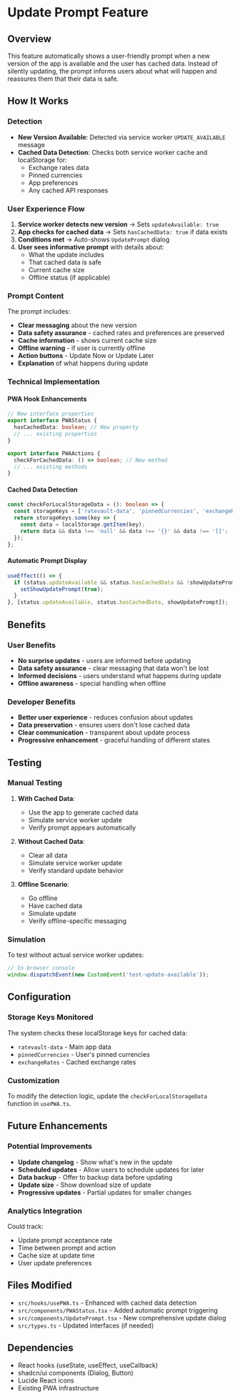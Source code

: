 # Update Prompt Feature

## Overview
This feature automatically shows a user-friendly prompt when a new version of the app is available and the user has cached data. Instead of silently updating, the prompt informs users about what will happen and reassures them that their data is safe.

## How It Works

### Detection
- **New Version Available**: Detected via service worker `UPDATE_AVAILABLE` message
- **Cached Data Detection**: Checks both service worker cache and localStorage for:
  - Exchange rates data
  - Pinned currencies
  - App preferences
  - Any cached API responses

### User Experience Flow
1. **Service worker detects new version** → Sets `updateAvailable: true`
2. **App checks for cached data** → Sets `hasCachedData: true` if data exists
3. **Conditions met** → Auto-shows `UpdatePrompt` dialog
4. **User sees informative prompt** with details about:
   - What the update includes
   - That cached data is safe
   - Current cache size
   - Offline status (if applicable)

### Prompt Content
The prompt includes:
- **Clear messaging** about the new version
- **Data safety assurance** - cached rates and preferences are preserved
- **Cache information** - shows current cache size
- **Offline warning** - if user is currently offline
- **Action buttons** - Update Now or Update Later
- **Explanation** of what happens during update

### Technical Implementation

#### PWA Hook Enhancements
```typescript
// New interface properties
export interface PWAStatus {
  hasCachedData: boolean; // New property
  // ... existing properties
}

export interface PWAActions {
  checkForCachedData: () => boolean; // New method
  // ... existing methods
}
```

#### Cached Data Detection
```typescript
const checkForLocalStorageData = (): boolean => {
  const storageKeys = ['ratevault-data', 'pinnedCurrencies', 'exchangeRates'];
  return storageKeys.some(key => {
    const data = localStorage.getItem(key);
    return data && data !== 'null' && data !== '{}' && data !== '[]';
  });
};
```

#### Automatic Prompt Display
```typescript
useEffect(() => {
  if (status.updateAvailable && status.hasCachedData && !showUpdatePrompt) {
    setShowUpdatePrompt(true);
  }
}, [status.updateAvailable, status.hasCachedData, showUpdatePrompt]);
```

## Benefits

### User Benefits
- **No surprise updates** - users are informed before updating
- **Data safety assurance** - clear messaging that data won't be lost
- **Informed decisions** - users understand what happens during update
- **Offline awareness** - special handling when offline

### Developer Benefits
- **Better user experience** - reduces confusion about updates
- **Data preservation** - ensures users don't lose cached data
- **Clear communication** - transparent about update process
- **Progressive enhancement** - graceful handling of different states

## Testing

### Manual Testing
1. **With Cached Data**:
   - Use the app to generate cached data
   - Simulate service worker update
   - Verify prompt appears automatically

2. **Without Cached Data**:
   - Clear all data
   - Simulate service worker update
   - Verify standard update behavior

3. **Offline Scenario**:
   - Go offline
   - Have cached data
   - Simulate update
   - Verify offline-specific messaging

### Simulation
To test without actual service worker updates:
```javascript
// In browser console
window.dispatchEvent(new CustomEvent('test-update-available'));
```

## Configuration

### Storage Keys Monitored
The system checks these localStorage keys for cached data:
- `ratevault-data` - Main app data
- `pinnedCurrencies` - User's pinned currencies
- `exchangeRates` - Cached exchange rates

### Customization
To modify the detection logic, update the `checkForLocalStorageData` function in `usePWA.ts`.

## Future Enhancements

### Potential Improvements
- **Update changelog** - Show what's new in the update
- **Scheduled updates** - Allow users to schedule updates for later
- **Data backup** - Offer to backup data before updating
- **Update size** - Show download size of update
- **Progressive updates** - Partial updates for smaller changes

### Analytics Integration
Could track:
- Update prompt acceptance rate
- Time between prompt and action
- Cache size at update time
- User update preferences

## Files Modified
- `src/hooks/usePWA.ts` - Enhanced with cached data detection
- `src/components/PWAStatus.tsx` - Added automatic prompt triggering
- `src/components/UpdatePrompt.tsx` - New comprehensive update dialog
- `src/types.ts` - Updated interfaces (if needed)

## Dependencies
- React hooks (useState, useEffect, useCallback)
- shadcn/ui components (Dialog, Button)
- Lucide React icons
- Existing PWA infrastructure
